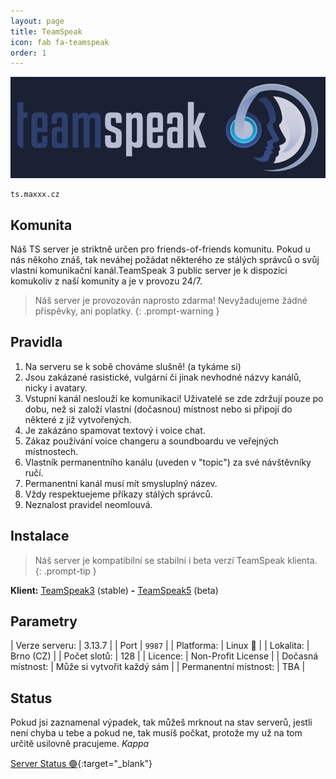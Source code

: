 ```yaml
---
layout: page
title: TeamSpeak
icon: fab fa-teamspeak
order: 1
---
```

[![ts-srv](/img/page/ts-srv.png)](#pravidla)

<div id="ts3viewer_1128803" style=""> </div>

<script src="https://static.tsviewer.com/short_expire/js/ts3viewer_loader.js"></script>
<script>
var ts3v_url_1 = "https://www.tsviewer.com/ts3viewer.php?ID=1128803&text=757575&text_size=12&text_family=4&text_s_color=E4E4E4&text_s_weight=bold&text_s_style=normal&text_s_variant=normal&text_s_decoration=none&text_i_color=&text_i_weight=normal&text_i_style=normal&text_i_variant=normal&text_i_decoration=none&text_c_color=&text_c_weight=normal&text_c_style=normal&text_c_variant=normal&text_c_decoration=none&text_u_color=E4E4E4&text_u_weight=normal&text_u_style=normal&text_u_variant=normal&text_u_decoration=none&text_s_color_h=&text_s_weight_h=bold&text_s_style_h=normal&text_s_variant_h=normal&text_s_decoration_h=none&text_i_color_h=E4E4E4&text_i_weight_h=bold&text_i_style_h=normal&text_i_variant_h=normal&text_i_decoration_h=none&text_c_color_h=&text_c_weight_h=normal&text_c_style_h=normal&text_c_variant_h=normal&text_c_decoration_h=none&text_u_color_h=&text_u_weight_h=bold&text_u_style_h=normal&text_u_variant_h=normal&text_u_decoration_h=none&hideEmptyChannels&iconset=default_colored_2014";
ts3v_display.init(ts3v_url_1, 1128803, 100);
</script>

```
ts.maxxx.cz
```

## Komunita

Náš TS server je striktně určen pro friends-of-friends komunitu. Pokud u nás někoho znáš, tak neváhej požádat některého ze stálých správců o svůj vlastní komunikační kanál.TeamSpeak 3 public server je k dispozici komukoliv z naší komunity a je v provozu 24/7.

> Náš server je provozován naprosto zdarma! Nevyžadujeme žádné příspěvky, ani poplatky.
{: .prompt-warning }

## Pravidla

1. Na serveru se k sobě chováme slušně! (a tykáme si)
2. Jsou zakázané rasistické, vulgární či jinak nevhodné názvy kanálů, nicky i avatary.
3. Vstupní kanál neslouží ke komunikaci! Uživatelé se zde zdržují pouze po dobu, než si založí vlastní (dočasnou) místnost nebo si připojí do některé z již vytvořených.
4. Je zakázáno spamovat textový i voice chat.
5. Zákaz používání voice changeru a soundboardu ve veřejných místnostech.
6. Vlastník permanentního kanálu (uveden v "topic") za své návštěvníky ručí.
7. Permanentní kanál musí mít smysluplný název.
8. Vždy respektuejeme příkazy stálých správců.
9. Neznalost pravidel neomlouvá.

## Instalace

> Náš server je kompatibilní se stabilní i beta verzí TeamSpeak klienta.
{: .prompt-tip }

**Klient:** [TeamSpeak3](https://www.teamspeak.com/en/downloads/) (stable) __-__ [TeamSpeak5](https://www.teamspeak.com/en/downloads/#ts5) (beta)

## Parametry

| Verze serveru: | 3.13.7 |
| Port | `9987` |
| Platforma: | Linux 🐧 |
| Lokalita: | Brno (CZ) |
| Počet slotů: | 128 |
| Licence: | Non-Profit License |
| Dočasná místnost: | Může si vytvořit každý sám |
| Permanentní místnost: | TBA |

## Status

Pokud jsi zaznamenal výpadek, tak můžeš mrknout na stav serverů, jestli není chyba u tebe a pokud ne, tak musíš počkat, protože my už na tom určitě usilovně pracujeme. *Kappa* 

[Server Status 🟢](https://uptime.maxxx.cz/status/srv){:target="_blank"}
